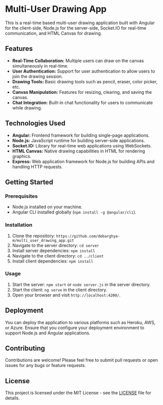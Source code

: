 # Multi-User Drawing App

This is a real-time based multi-user drawing application built with Angular for the client-side, Node.js for the server-side, Socket.IO for real-time communication, and HTML Canvas for drawing.

## Features

- **Real-Time Collaboration:** Multiple users can draw on the canvas simultaneously in real-time.
- **User Authentication:** Support for user authentication to allow users to join the drawing session.
- **Drawing Tools:** Basic drawing tools such as pencil, eraser, color picker, etc.
- **Canvas Manipulation:** Features for resizing, clearing, and saving the canvas.
- **Chat Integration:** Built-in chat functionality for users to communicate while drawing.

## Technologies Used

- **Angular:** Frontend framework for building single-page applications.
- **Node.js:** JavaScript runtime for building server-side applications.
- **Socket.IO:** Library for real-time web applications using WebSockets.
- **HTML Canvas:** Native drawing capabilities in HTML for rendering graphics.
- **Express:** Web application framework for Node.js for building APIs and handling HTTP requests.

## Getting Started

### Prerequisites

- Node.js installed on your machine.
- Angular CLI installed globally (`npm install -g @angular/cli`).

### Installation

1. Clone the repository: `https://github.com/debarghya-m/multi_user_drawing_app.git`
2. Navigate to the server directory: `cd server`
3. Install server dependencies: `npm install`
4. Navigate to the client directory: `cd ../client`
5. Install client dependencies: `npm install`

### Usage

1. Start the server: `npm start` or `node server.js` in the server directory.
2. Start the client: `ng serve` in the client directory.
3. Open your browser and visit `http://localhost:4200/`.

## Deployment

You can deploy the application to various platforms such as Heroku, AWS, or Azure. Ensure that you configure your deployment environment to support Node.js and Angular applications.

## Contributing

Contributions are welcome! Please feel free to submit pull requests or open issues for any bugs or feature requests.

## License

This project is licensed under the MIT License - see the [LICENSE](LICENSE) file for details.
